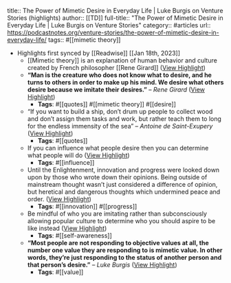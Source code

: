 title:: The Power of Mimetic Desire in Everyday Life | Luke Burgis on Venture Stories (highlights)
author:: [[TD]]
full-title:: "The Power of Mimetic Desire in Everyday Life | Luke Burgis on Venture Stories"
category:: #articles
url:: https://podcastnotes.org/venture-stories/the-power-of-mimetic-desire-in-everyday-life/
tags:: #[[mimetic theory]]

- Highlights first synced by [[Readwise]] [[Jan 18th, 2023]]
	- [[Mimetic theory]] is an explanation of human behavior and culture created by French philosopher [[Rene Girard]] ([View Highlight](https://read.readwise.io/read/01gq29445rcqtd47ay5t919ay1))
	- **“Man is the creature who does not know what to desire, and he turns to others in order to make up his mind. We desire what others desire because we imitate their desires.”** – *Rene Girard* ([View Highlight](https://read.readwise.io/read/01gq294dht8x5dbqr1w2jwwyah))
		- **Tags**: #[[quotes]] #[[mimetic theory]] #[[desire]]
	- “If you want to build a ship, don’t drum up people to collect wood and don’t assign them tasks and work, but rather teach them to long for the endless immensity of the sea” – *Antoine de Saint-Exupery* ([View Highlight](https://read.readwise.io/read/01gq295bqxfxr50vg0c6z3sgbz))
		- **Tags**: #[[quotes]]
	- If you can influence what people desire then you can determine what people will do ([View Highlight](https://read.readwise.io/read/01gq295qvjy8ea6cf3kvmh4tea))
		- **Tags**: #[[influence]]
	- Until the Enlightenment, innovation and progress were looked down upon by those who wrote down their opinions. Being outside of mainstream thought wasn’t just considered a difference of opinion, but heretical and dangerous thoughts which undermined peace and order. ([View Highlight](https://read.readwise.io/read/01gq296mmd4brppn6pjdjyrv6h))
		- **Tags**: #[[innovation]] #[[progress]]
	- Be mindful of who you are imitating rather than subconsciously allowing popular culture to determine who you should aspire to be like instead ([View Highlight](https://read.readwise.io/read/01gq298ef42b2hzbxc2s682gek))
		- **Tags**: #[[self-awareness]]
	- **“Most people are not responding to objective values at all, the number one value they are responding to is mimetic value. In other words, they’re just responding to the status of another person and that person’s desire.”** – *Luke Burgis* ([View Highlight](https://read.readwise.io/read/01gq2995n480djarmcvmpjn8tc))
		- **Tags**: #[[value]]
